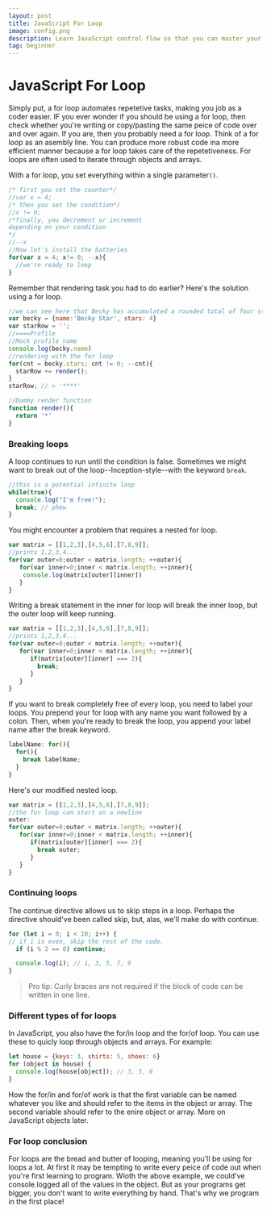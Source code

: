 ```yaml
---
layout: post
title: JavaScript For Loop
image: config.png
description: Learn JavaScript control flow so that you can master your programs. This tutorial teaches you how to control flow like a pro. 
tag: beginner
---
```


JavaScript For Loop
============

Simply put, a for loop automates repetetive tasks, making you job as a coder easier. IF you ever wonder if you should be using a for loop, then check whether you're writing or copy/pasting the same peice of code over and over again. If you are, then you probably need a for loop. Think of a for loop as an asembly line. You can produce more robust code ina more efficient manner because a for loop takes care of the repetetiveness. For loops are often used to iterate through objects and arrays.

With a for loop, you set everything within a single parameter`()`.

```javascript
/* first you set the counter*/
//var x = 4;
/* then you set the condition*/
//x != 0;
/*finally, you decrement or increment
depending on your condition
*/
//--x
//Now let's install the batteries
for(var x = 4; x!= 0; --x){
  //we're ready to loop
}
```

Remember that rendering task you had to do earlier? Here's the solution using a for loop.

```javascript
//we can see here that Becky has accumulated a rounded total of four stars
var becky = {name:'Becky Star', stars: 4}
var starRow = '';
//====Profile
//Mock profile name
console.log(becky.name)
//rendering with the for loop
for(cnt = becky.stars; cnt != 0; --cnt){
  starRow += render();
}
starRow; // > '****'

//Dummy render function
function render(){
  return '*'
}

```

<h3>Breaking loops</h3>

A loop continues to run until the condition is false. Sometimes we might want to break out of the loop--Inception-style--with the keyword  `break`.

```javascript
//this is a potential infinite loop
while(true){
  console.log("I'm free!");
  break; // phew
}

```

You might encounter a problem that requires a nested for loop.

```javascript
var matrix = [[1,2,3],[4,5,6],[7,8,9]];
//prints 1,2,3,4...
for(var outer=0;outer < matrix.length; ++outer){
   for(var inner=0;inner < matrix.length; ++inner){
    console.log(matrix[outer][inner])   
   }
}

````

Writing a break statement in the inner for loop will break the inner loop, but the outer loop will keep running.
```javascript
var matrix = [[1,2,3],[4,5,6],[7,8,9]];
//prints 1,2,3,4...
for(var outer=0;outer < matrix.length; ++outer){
   for(var inner=0;inner < matrix.length; ++inner){
      if(matrix[outer][inner] === 2){
        break;
      }   
   }
}

````

 If you want to break completely free of every loop, you need to label your loops. You prepend your for loop with any name you want followed by a colon. Then, when you're ready to break the loop, you append your label name after the break keyword.

```javascript
labelName: for(){
  for(){
    break labelName;
  }  
}
```

Here's our modified nested loop.

```javascript
var matrix = [[1,2,3],[4,5,6],[7,8,9]];
//the for loop can start on a newline
outer:
for(var outer=0;outer < matrix.length; ++outer){
   for(var inner=0;inner < matrix.length; ++inner){
      if(matrix[outer][inner] === 2){
        break outer;
      }   
   }
}

````

<h3>Continuing loops</h3>

The continue directive allows us to skip steps in a loop. Perhaps the directive should've been called skip, but, alas, we'll make do with continue.

```javascript
for (let i = 0; i < 10; i++) {
// if i is even, skip the rest of the code.
  if (i % 2 == 0) continue;

  console.log(i); // 1, 3, 5, 7, 9
}
```
> Pro tip: Curly braces are not required if the block of code can be written in one line.

<h3> Different types of for loops </h3>

In JavaScript, you also have the for/in loop and the for/of loop. You can use these to quicly loop through objects and arrays. For example:

```javascript
let house = {keys: 3, shirts: 5, shoes: 6}
for (object in house) {
  console.log(house[object]); // 3, 5, 6
}
```
How the for/in and for/of work is that the first variable can be named whatever you like and should refer to the items in the object or array. The second variable should refer to the enire object or array. More on JavaScript objects later.


<h3> For loop conclusion </h3>

For loops are the bread and butter of looping, meaning you'll be using for loops a lot. At first it may be tempting to write every peice of code out when you're first learning to program. Wioth the above example, we could've console.logged all of the values in the object. But as your programs get bigger, you don't want to write everything by hand. That's why we program in the first place!

